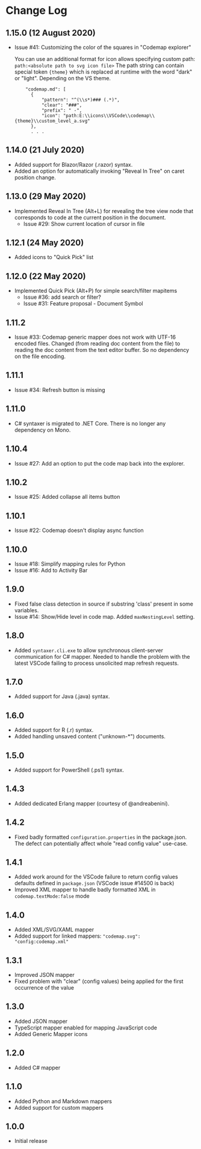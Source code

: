 # Change Log

## 1.15.0 (12 August 2020)

* Issue #41: Customizing the color of the squares in "Codemap explorer"

  You can use an additional format for icon allows specifying custom path:
  `path:<absolute path to svg icon file>`
  The path string can contain special token `{theme}` which is replaced at runtime with the word "dark" or "light". Depending on the VS theme.  

  ```
      "codemap.md": [
        {
            "pattern": "^(\\s*)### (.*)",
            "clear": "###",
            "prefix": " -",
            "icon": "path:E:\\icons\\VSCode\\codemap\\{theme}\\custom_level_a.svg"
        },
        . . .
  ```

## 1.14.0 (21 July 2020)

* Added support for Blazor/Razor (.razor) syntax.
* Added an option for automatically invoking "Reveal In Tree" on caret position change.

## 1.13.0 (29 May 2020)

* Implemented Reveal In Tree (Alt+L) for revealing the tree view node that corresponds to code at the current position in the document.
  * Issue #29: Show current location of cursor in file

## 1.12.1 (24 May 2020)

* Added icons to "Quick Pick" list

## 1.12.0 (22 May 2020)

* Implemented Quick Pick (Alt+P) for simple search/filter mapitems
  * Issue #36: add search or filter?
  * Issue #31: Feature proposal - Document Symbol

## 1.11.2

* Issue #33: Codemap generic mapper does not work with UTF-16 encoded files.
Changed (from reading doc content from the file) to reading the doc content from the text editor buffer. So no dependency on the file encoding.

## 1.11.1

* Issue #34: Refresh button is missing

## 1.11.0

* C# syntaxer is migrated to .NET Core. There is no longer any dependency on Mono.

## 1.10.4

* Issue #27: Add an option to put the code map back into the explorer.

## 1.10.2

* Issue #25: Added collapse all items button

## 1.10.1

* Issue #22: Codemap doesn't display async function

## 1.10.0

* Issue #18: Simplify mapping rules for Python
* Issue #16: Add to Activity Bar

## 1.9.0

* Fixed false class detection in source if substring 'class' present in some variables.
* Issue #14: Show/Hide level in code map. Added `maxNestingLevel` setting.

## 1.8.0

* Added `syntaxer.cli.exe` to allow synchronous client-server communication for C# mapper. Needed to handle the problem with the latest VSCode failing to process unsolicited map refresh requests.

## 1.7.0

* Added support for Java (.java) syntax.

## 1.6.0

* Added support for R (.r) syntax.
* Added handling unsaved content ("unknown-*") documents.

## 1.5.0

* Added support for PowerShell (.ps1) syntax.

## 1.4.3

* Added dedicated Erlang mapper (courtesy of @andreabenini).

## 1.4.2

* Fixed badly formatted `configuration.properties` in the package.json. The defect can potentially affect whole "read config value" use-case.

## 1.4.1

* Added work around for the VSCode failure to return config values defaults defined in `package.json` (VSCode issue #14500 is back)
* Improved XML mapper to handle badly formatted XML in `codemap.textMode:false` mode

## 1.4.0

* Added XML/SVG/XAML mapper
* Added support for linked mappers: `"codemap.svg": "config:codemap.xml"`

## 1.3.1

* Improved JSON mapper
* Fixed problem with "clear" (config values) being applied for the first occurrence of the value

## 1.3.0

* Added JSON mapper
* TypeScript mapper enabled for mapping JavaScript code
* Added Generic Mapper icons

## 1.2.0

* Added C# mapper

## 1.1.0

* Added Python and Markdown mappers
* Added support for custom mappers

## 1.0.0

* Initial release
